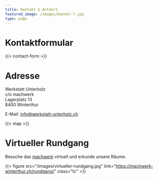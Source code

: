 ```yaml
---
title: Kontakt & Anfahrt
featured_image: /images/banner-7.jpg
type: page
---
```


# Kontaktformular

{{< contact-form >}}

# Adresse

Werkstatt Unterholz  
c/o machwerk  
Lagerplatz 13  
8400 Winterthur

E-Mail: info@werkstatt-unterholz.ch

{{< map >}}

# Virtueller Rundgang

Besuche das [machwerk](http://machwerk-winterthur.ch) virtuell und erkunde unsere Räume.

{{< figure src="/images/virtueller-rundgang.jpg" link="https://machwerk-winterthur.ch/rundgang/" class="tc" >}}
